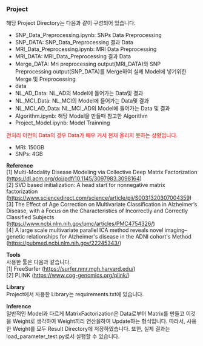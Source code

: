 ### Project
해당 Project Directory는 다음과 같이 구성되어 있습니다.
- SNP_Data_Preprocessing.ipynb: SNPs Data Preprocessing
- SNP_DATA: SNP_Data_Preprocessing 결과 Data
- MRI_Data_Preprocessing.ipynb: MRI Data Preprocessing
- MRI_DATA: MRI_Data_Preprocessing 결과 Data
- Merge_DATA: Mri preprocessing output(MRI_DATA)와 SNP Preprocessing output(SNP_DATA)를 Merge하여 실제 Model에 넣기위한 Merge 및 Preprocessing
- data
 - NL_AD_Data: NL_AD의 Model에 들어가는 Data및 결과
 - NL_MCI_Data: NL_MCI의 Model에 들어가는 Data및 결과
 - NL_MCI_AD_Data: NL_MCI_AD의 Model에 들어가는 Data 및 결과
- Algorithm.ipynb: 해당 Model을 만들때 참고한 Algorithm
- Project_Model.ipynb: Model Trainning

<span style="color:red;">전처리 이전의 Data의 경우 Data가 매우 커서 현재 올리지 못하는 상황입니다.</span>
- MRI: 150GB
- SNPs: 4GB

**Reference**  
[1] Multi-Modality Disease Modeling via Collective Deep Matrix Factorization (https://dl.acm.org/doi/pdf/10.1145/3097983.3098164)  
[2] SVD based initialization: A head start for nonnegative matrix factorization (https://www.sciencedirect.com/science/article/pii/S0031320307004359)  
[3] The Effect of Age Correction on Multivariate Classification in Alzheimer’s Disease, with a Focus on the Characteristics of Incorrectly and Correctly Classified Subjects (https://www.ncbi.nlm.nih.gov/pmc/articles/PMC4754326/)  
[4] A large scale multivariate parallel ICA method reveals novel imaging–genetic relationships for Alzheimer's disease in the ADNI cohort's Method (https://pubmed.ncbi.nlm.nih.gov/22245343/)

**Tools**  
사용한 툴은 다음과 같습니다.  
[1] FreeSurfer (https://surfer.nmr.mgh.harvard.edu/)  
[2] PLINK (https://www.cog-genomics.org/plink/)

**Library**  
Project에서 사용한 Library는 requirements.txt에 있습니다.

**Inference**  
일반적인 Model과 다르게 MatrixFactorization은 Data로부터 Matrix를 만들고 이것을 Weight로 생각하여 Weight끼리 연산을하여 Update하는 형식입니다. 따라서, 사용한 Weight를 모두 Result Directory에 저장하였습니다. 또한, 실제 결과는 load_parameter_test.py로서 실행할 수 있습니다.

